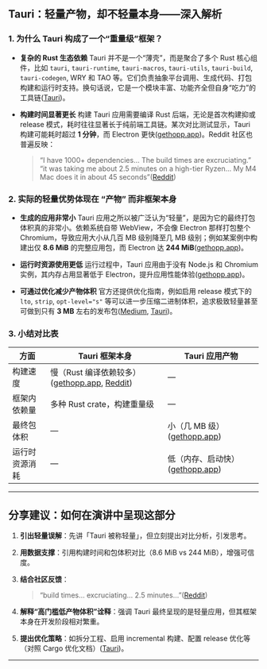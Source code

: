 ## Tauri：轻量产物，却不轻量本身——深入解析

### 1. 为什么 Tauri 构成了一个“重量级”框架？

* **复杂的 Rust 生态依赖**
  Tauri 并不是一个“薄壳”，而是聚合了多个 Rust 核心组件，比如 `tauri`, `tauri-runtime`, `tauri-macros`, `tauri-utils`, `tauri-build`, `tauri-codegen`, WRY 和 TAO 等。它们负责抽象平台调用、生成代码、打包构建和运行时支持。换句话说，它是一个模块丰富、功能齐全但自身“吃力”的工具链([Tauri][1])。

* **构建时间显著更长**
  构建 Tauri 应用需要编译 Rust 后端，无论是首次构建抑或 release 模式，耗时往往显著长于纯前端工具链。某次对比测试显示，Tauri 构建可能耗时超过 **1 分钟**，而 Electron 更快([gethopp.app][2])。Reddit 社区也普遍反映：

  > “I have 1000+ dependencies… The build times are excruciating.”
  > “it was taking me about 2.5 minutes on a high-tier Ryzen... My M4 Mac does it in about 45 seconds”([Reddit][3])

### 2. 实际的轻量优势体现在 “产物” 而非框架本身

* **生成的应用非常小**
  Tauri 应用之所以被广泛认为“轻量”，是因为它的最终打包体积真的非常小。依赖系统自带 WebView，不会像 Electron 那样打包整个 Chromium，导致应用大小从几百 MB 级别降至几 MB 级别；例如某案例中构建出仅 **8.6 MiB** 的完整应用包，而 Electron 达 **244 MiB**([gethopp.app][2])。

* **运行时资源使用更低**
  运行过程中，Tauri 应用由于没有 Node.js 和 Chromium 实例，其内存占用显著低于 Electron，提升应用性能体验([gethopp.app][2])。

* **可通过优化减少产物体积**
  官方还提供优化指南，例如启用 release 模式下的 `lto`, `strip`, `opt-level="s"` 等可以进一步压缩二进制体积，追求极致轻量甚至可做到只有 **3 MB** 左右的发布包([Medium][4], [Tauri][5])。

### 3. 小结对比表

| 方面      | Tauri 框架本身                                     | Tauri 应用产物                  |
| ------- | ---------------------------------------------- | --------------------------- |
| 构建速度    | 慢（Rust 编译依赖较多） ([gethopp.app][2], [Reddit][6]) | —                           |
| 框架内依赖量  | 多种 Rust crate，构建重量级                            | —                           |
| 最终包体积   | —                                              | 小（几 MB 级）([gethopp.app][2]) |
| 运行时资源消耗 | —                                              | 低（内存、启动快）([gethopp.app][2]) |

---

## 分享建议：如何在演讲中呈现这部分

1. **引出轻量误解**：先讲「Tauri 被称轻量」，但立刻提出对比分析，引发思考。
2. **用数据支撑**：引用构建时间和包体积对比（8.6 MiB vs 244 MiB），增强可信度。
3. **结合社区反馈**：

   > “build times… excruciating… 2.5 minutes…”([Reddit][3])
4. **解释“高门槛低产物体积”诠释**：强调 Tauri 最终呈现的是轻量应用，但其框架本身在开发阶段相对繁重。
5. **提出优化策略**：如拆分工程、启用 incremental 构建、配置 release 优化等（对照 Cargo 优化文档）([Tauri][5])。

---

[1]: https://v2.tauri.app/concept/architecture/?utm_source=chatgpt.com "Tauri Architecture"
[2]: https://www.gethopp.app/blog/tauri-vs-electron?utm_source=chatgpt.com "Tauri vs. Electron: performance, bundle size, and the real trade-offs"
[3]: https://www.reddit.com/r/rust/comments/1hhwfdn/is_tauri_good/?utm_source=chatgpt.com "Is Tauri good? : r/rust - Reddit"
[4]: https://medium.com/%40connect.hashblock/how-i-achieved-a-3mb-app-size-in-tauri-without-sacrificing-ux-0e9f09ded46e?utm_source=chatgpt.com "How I Achieved a 3MB App Size in Tauri Without Sacrificing UX"
[5]: https://v2.tauri.app/concept/size/?utm_source=chatgpt.com "App Size - Tauri"
[6]: https://www.reddit.com/r/rust/comments/1kq78dt/is_it_just_me_or_devx_ist_pretty_terrible_on/?utm_source=chatgpt.com "Is it just me, or devx ist pretty terrible on Tauri compared to ... - Reddit"
